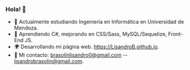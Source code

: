 ### Hola! 👋
- 📝 Actualmente estudiando Ingeniería en Informática en Universidad de Mendoza.
- 🌱 Aprendiendo C#, mejorando en CSS/Sass, MySQL/Sequelize, Front-End JS.
- 🌍 Desarrollando mi página web. https://LisandroB.github.io.
- 📨 Mi contacto: brasolinlisandro0@gmail.com -- lisandrobrasolin@gmail.com.


<!--
**LisandroB/LisandroB** is a ✨ _special_ ✨ repository because its `README.md` (this file) appears on your GitHub profile.

